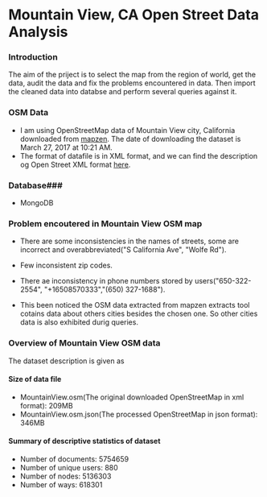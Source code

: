 # Mountain View, CA Open Street Data Analysis

### Introduction ###
The aim of the priject is to select the map from the region of world, get the data, audit the data and fix the problems encountered in data. Then import the cleaned data into databse and perform several queries against it.  

### OSM Data ###

* I am using OpenStreetMap data of Mountain View city, California downloaded from [mapzen](https://mapzen.com/data/metro-extracts/). The date of downloading the dataset is March 27, 2017 at 10:21 AM.
* The format of datafile is in XML format, and we can find the description og Open Street XML format [here](http://wiki.openstreetmap.org/wiki/OSM_XML).

### Database###

* MongoDB

### Problem encoutered  in Mountain View OSM map ###

* There are some inconsistencies in the names of streets, some are incorrect and overabbreviated("S California Ave", "Wolfe Rd").
* Few inconsistent zip codes.
* There ae inconsistency in phone numbers stored by users("650-322-2554", "+16508570333","(650) 327-1688").

* This been noticed the OSM data extracted from mapzen extracts tool cotains data about others cities besides the chosen one. So other cities data is also exhibited durig queries.


### Overview of Mountain View OSM data ###

The dataset description is given as


#### Size of data file ####
* MountainView.osm(The original downloaded OpenStreetMap in xml format): 209MB
* MountainView.osm.json(The processed OpenStreetMap in json format): 346MB

#### Summary of descriptive statistics of dataset ####

* Number of documents: 5754659
* Number of unique users: 880
* Number of nodes: 5136303
* Number of ways: 618301

